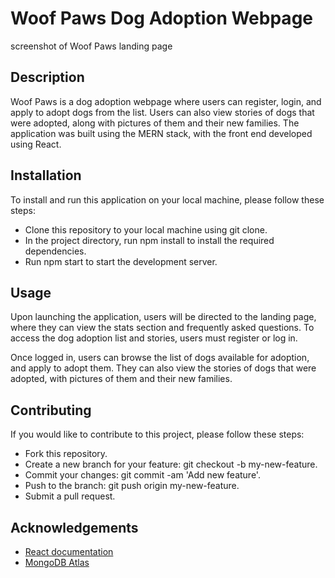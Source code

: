# Woof Paws Dog Adoption Webpage
screenshot of Woof Paws landing page

## Description
Woof Paws is a dog adoption webpage where users can register, login, and apply to adopt dogs from the list. Users can also view stories of dogs that were adopted, along with pictures of them and their new families. The application was built using the MERN stack, with the front end developed using React.

## Installation
To install and run this application on your local machine, please follow these steps:

* Clone this repository to your local machine using git clone.
* In the project directory, run npm install to install the required dependencies.
* Run npm start to start the development server.

## Usage
Upon launching the application, users will be directed to the landing page, where they can view the stats section and frequently asked questions. To access the dog adoption list and stories, users must register or log in.

Once logged in, users can browse the list of dogs available for adoption, and apply to adopt them. They can also view the stories of dogs that were adopted, with pictures of them and their new families.

## Contributing
If you would like to contribute to this project, please follow these steps:

* Fork this repository.
* Create a new branch for your feature: git checkout -b my-new-feature.
* Commit your changes: git commit -am 'Add new feature'.
* Push to the branch: git push origin my-new-feature.
* Submit a pull request.

## Acknowledgements
* [React documentation](https://reactjs.org/)
* [MongoDB Atlas](https://www.mongodb.com/what-is-mern-stack)
